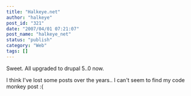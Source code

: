 ```yaml
---
title: "Halkeye.net"
author: "halkeye"
post_id: "321"
date: "2007/04/01 07:21:07"
post_name: "halkeye_net"
status: "publish"
category: "Web"
tags: []
---
```


Sweet. All upgraded to drupal 5..0 now.




I think I've lost some posts over the years.. I can't seem to find my code monkey post :(